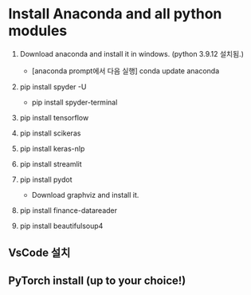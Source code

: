 # Install Anaconda and all python modules

1. Download anaconda and install it in windows.  (python 3.9.12 설치됨.)
   * [anaconda prompt에서 다음 실행] conda update anaconda
  
2. pip install spyder -U
   * pip install spyder-terminal
  
3. pip install tensorflow
4. pip install scikeras
5. pip install keras-nlp
6. pip install streamlit
7. pip install pydot
   * Download graphviz and install it.
8. pip install finance-datareader 
9. pip install beautifulsoup4

## VsCode 설치 
## PyTorch install (up to your choice!)
